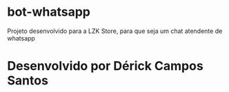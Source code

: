 # bot-whatsapp
Projeto desenvolvido para a LZK Store, para que seja um chat atendente de whatsapp

# Desenvolvido por Dérick Campos Santos
